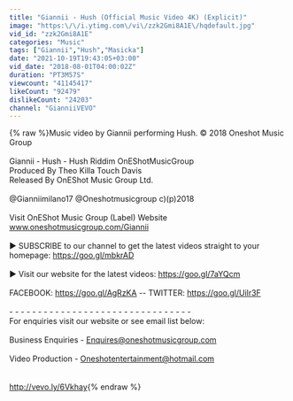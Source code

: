 ```yaml
---
title: "Giannii - Hush (Official Music Video 4K) (Explicit)"
image: "https:\/\/i.ytimg.com\/vi\/zzk2Gmi8A1E\/hqdefault.jpg"
vid_id: "zzk2Gmi8A1E"
categories: "Music"
tags: ["Giannii","Hush","Masicka"]
date: "2021-10-19T19:43:05+03:00"
vid_date: "2018-08-01T04:00:02Z"
duration: "PT3M57S"
viewcount: "41145417"
likeCount: "92479"
dislikeCount: "24203"
channel: "GianniiVEVO"
---
```

{% raw %}Music video by Giannii performing Hush. © 2018 Oneshot Music Group<br />    <br />    Giannii - Hush - Hush Riddim OnEShotMusicGroup <br />    Produced By Theo Killa Touch Davis <br />    Released  By OnEShot Music Group Ltd.<br />     <br />    @Gianniimilano17 @Oneshotmusicgroup  c)(p)2018<br />    <br />    Visit OnEShot Music Group (Label) Website<br />    www.oneshotmusicgroup.com/Giannii<br />    <br />    ► SUBSCRIBE to our channel to get the latest videos straight to your homepage: <a rel="nofollow" target="blank" href="https://goo.gl/mbkrAD">https://goo.gl/mbkrAD</a><br />    <br />    ► Visit our website for the latest videos: <a rel="nofollow" target="blank" href="https://goo.gl/7aYQcm">https://goo.gl/7aYQcm</a><br />    <br />    FACEBOOK: <a rel="nofollow" target="blank" href="https://goo.gl/AgRzKA">https://goo.gl/AgRzKA</a> -- TWITTER: <a rel="nofollow" target="blank" href="https://goo.gl/Uilr3F">https://goo.gl/Uilr3F</a><br />    <br />    - - - - - - - - - - - - - - - - - - - - - - - - - - - - - - - - <br />    For enquiries visit our website or see email list below:<br />    <br />    Business Enquiries - Enquires@oneshotmusicgroup.com<br />    <br />    Video Production - Oneshotentertainment@hotmail.com<br />    <br /><br /><a rel="nofollow" target="blank" href="http://vevo.ly/6Vkhay">http://vevo.ly/6Vkhay</a>{% endraw %}
